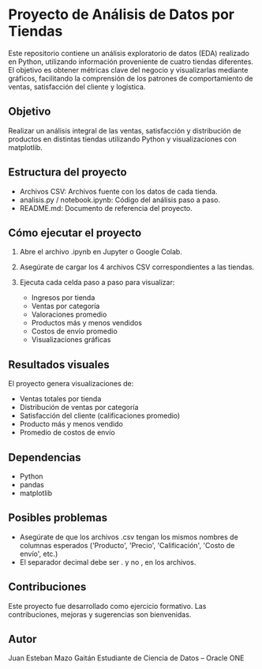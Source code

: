 # Proyecto de Análisis de Datos por Tiendas

Este repositorio contiene un análisis exploratorio de datos (EDA) realizado en Python, utilizando información proveniente de cuatro tiendas diferentes. El objetivo es obtener métricas clave del negocio y visualizarlas mediante gráficos, facilitando la comprensión de los patrones de comportamiento de ventas, satisfacción del cliente y logística.

## Objetivo

Realizar un análisis integral de las ventas, satisfacción y distribución de productos en distintas tiendas utilizando Python y visualizaciones con matplotlib.

## Estructura del proyecto

- Archivos CSV: Archivos fuente con los datos de cada tienda.
- analisis.py / notebook.ipynb: Código del análisis paso a paso.
- README.md: Documento de referencia del proyecto.


## Cómo ejecutar el proyecto

1. Abre el archivo .ipynb en Jupyter o Google Colab.
2. Asegúrate de cargar los 4 archivos CSV correspondientes a las tiendas.
3. Ejecuta cada celda paso a paso para visualizar:

   - Ingresos por tienda
   - Ventas por categoría
   - Valoraciones promedio
   - Productos más y menos vendidos
   - Costos de envío promedio
   - Visualizaciones gráficas

## Resultados visuales

El proyecto genera visualizaciones de:
- Ventas totales por tienda
- Distribución de ventas por categoría
- Satisfacción del cliente (calificaciones promedio)
- Producto más y menos vendido
- Promedio de costos de envío

## Dependencias

- Python 
- pandas
- matplotlib

## Posibles problemas

- Asegúrate de que los archivos .csv tengan los mismos nombres de columnas esperados ('Producto', 'Precio', 'Calificación', 'Costo de envío', etc.)
- El separador decimal debe ser . y no , en los archivos.

## Contribuciones

Este proyecto fue desarrollado como ejercicio formativo. Las contribuciones, mejoras y sugerencias son bienvenidas.

## Autor

Juan Esteban Mazo Gaitán 
Estudiante de Ciencia de Datos – Oracle ONE
